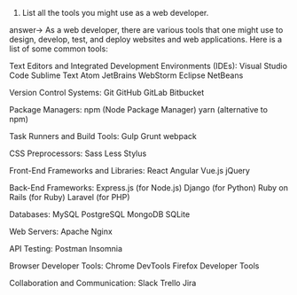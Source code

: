 1. List all the tools you might use as a web developer.

answer-> As a web developer, there are various tools that one might use to design, develop, test, and deploy websites and web applications. Here is a list of some common tools:

Text Editors and Integrated Development Environments (IDEs):
Visual Studio Code
Sublime Text
Atom
JetBrains WebStorm
Eclipse
NetBeans

Version Control Systems:
Git
GitHub
GitLab
Bitbucket

Package Managers:
npm (Node Package Manager)
yarn (alternative to npm)

Task Runners and Build Tools:
Gulp
Grunt
webpack

CSS Preprocessors:
Sass
Less
Stylus

Front-End Frameworks and Libraries:
React
Angular
Vue.js
jQuery

Back-End Frameworks:
Express.js (for Node.js)
Django (for Python)
Ruby on Rails (for Ruby)
Laravel (for PHP)

Databases:
MySQL
PostgreSQL
MongoDB
SQLite

Web Servers:
Apache
Nginx

API Testing:
Postman
Insomnia

Browser Developer Tools:
Chrome DevTools
Firefox Developer Tools

Collaboration and Communication:
Slack
Trello
Jira